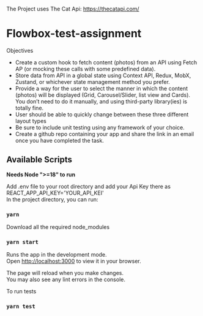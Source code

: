 The Project uses The Cat Api:
https://thecatapi.com/

# Flowbox-test-assignment

Objectives
<ul>
<li>Create a custom hook to fetch content (photos) from an API using Fetch AP (or mocking these calls with some predefined data).</li>
<li>Store data from API in a global state using Context API, Redux, MobX, Zustand, or whichever state management method you prefer.</li>
<li>Provide a way for the user to select the manner in which the content (photos) will be displayed (Grid, Carousel/Slider, list view and Cards). You don’t need to do it manually, and using third-party library(ies) is totally fine.</li>
<li>User should be able to quickly change between these three different layout types</li>
<li>Be sure to include unit testing using any framework of your choice.</li>
<li>Create a github repo containing your app and share the link in an email once you have
completed the task.</li>
</ul>


## Available Scripts

**Needs Node ">=18" to run**</br>

Add .env file to your root directory and add your Api Key there as REACT_APP_API_KEY='YOUR_API_KEI'
</br>
In the project directory, you can run:
### `yarn`

Download all the required node_modules
### `yarn start`

Runs the app in the development mode.\
Open [http://localhost:3000](http://localhost:3000) to view it in your browser.

The page will reload when you make changes.\
You may also see any lint errors in the console.

To run tests
### `yarn test` 
